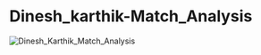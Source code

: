 # Dinesh_karthik-Match_Analysis

![Dinesh_Karthik_Match_Analysis](https://github.com/GaneshPatilDS/Dinesh_karthik_Match_Analysis/assets/123234894/edaa5c15-ffcb-4d95-b558-c637a9c3c0c5)

